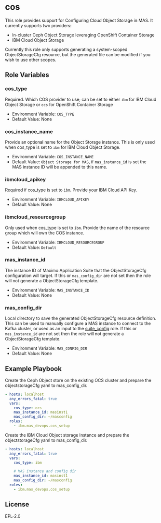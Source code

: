 cos
===

This role provides support for Configuring Cloud Object Storage in MAS.  It currently supports two providers:

- In-cluster Ceph Object Storage leveraging OpenShift Container Storage
- IBM Cloud Object Storage

Currently this role only supports generating a system-scoped ObjectStorageCfg resource, but the generated file can be modified if you wish to use other scopes.

Role Variables
--------------

### cos_type
Required.  Which COS provider to use; can be set to either `ibm` for IBM Cloud Object Storage or `ocs` for OpenShift Container Storage

- Environment Variable: `COS_TYPE`
- Default Value: None

### cos_instance_name
Provide an optional name for the Object Storage instance.  This is only used when cos_type is set to `ibm` for IBM Cloud Object Storage.

- Environment Variable: `COS_INSTANCE_NAME`
- Default Value: `Object Storage for MAS`, if `mas_instance_id` is set the MAS instance ID will be appended to this name.

### ibmcloud_apikey
Required if cos_type is set to `ibm`.  Provide your IBM Cloud API Key.

- Environment Variable: `IBMCLOUD_APIKEY`
- Default Value: None

### ibmcloud_resourcegroup
Only used when cos_type is set to `ibm`.  Provide the name of the resource group which will own the COS instance.

- Environment Variable: `IBMCLOUD_RESOURCEGROUP`
- Default Value: `Default`

### mas_instance_id
The instance ID of Maximo Application Suite that the ObjectStorageCfg configuration will target.  If this or `mas_config_dir` are not set then the role will not generate a ObjectStorageCfg template.

- Environment Variable: `MAS_INSTANCE_ID`
- Default Value: None

### mas_config_dir
Local directory to save the generated ObjectStorageCfg resource definition.  This can be used to manually configure a MAS instance to connect to the Kafka cluster, or used as an input to the [suite_config](suite_config.md) role. If this or `mas_instance_id` are not set then the role will not generate a ObjectStorageCfg template.

- Environment Variable: `MAS_CONFIG_DIR`
- Default Value: None


Example Playbook
----------------

Create the Ceph Object store on the existing OCS cluster and prepare the objectstorageCfg yaml to mas_config_dir.
```yaml
- hosts: localhost
  any_errors_fatal: true
  vars:
    cos_type: ocs
    mas_instance_id: masinst1
    mas_config_dir: ~/masconfig
  roles:
    - ibm.mas_devops.cos_setup
```
Create the IBM Cloud Object storage Instance and prepare the objectstorageCfg yaml to mas_config_dir.
```yaml
- hosts: localhost
  any_errors_fatal: true
  vars:
    cos_type: ibm

    # MAS instance and config dir
    mas_instance_id: masinst1
    mas_config_dir: ~/masconfig
  roles:
    - ibm.mas_devops.cos_setup
```
License
-------

EPL-2.0
